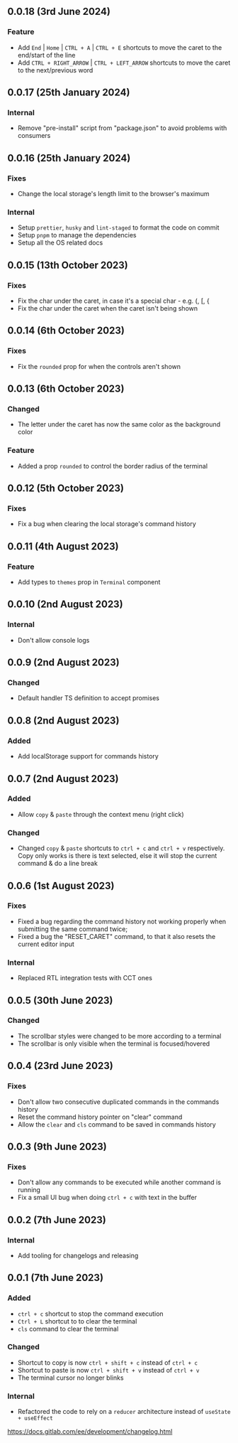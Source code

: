 ## 0.0.18 (3rd June 2024)

### Feature

- Add `End` | `Home` | `CTRL + A` | `CTRL + E` shortcuts to move the caret to the end/start of the line
- Add `CTRL + RIGHT_ARROW` | `CTRL + LEFT_ARROW` shortcuts to move the caret to the next/previous word

## 0.0.17 (25th January 2024)

### Internal

- Remove "pre-install" script from "package.json" to avoid problems with consumers

## 0.0.16 (25th January 2024)

### Fixes

- Change the local storage's length limit to the browser's maximum

### Internal

- Setup `prettier`, `husky` and `lint-staged` to format the code on commit
- Setup `pnpm` to manage the dependencies
- Setup all the OS related docs

## 0.0.15 (13th October 2023)

### Fixes

- Fix the char under the caret, in case it's a special char - e.g. (, [, {
- Fix the char under the caret when the caret isn't being shown

## 0.0.14 (6th October 2023)

### Fixes

- Fix the `rounded` prop for when the controls aren't shown

## 0.0.13 (6th October 2023)

### Changed

- The letter under the caret has now the same color as the background color

### Feature

- Added a prop `rounded` to control the border radius of the terminal

## 0.0.12 (5th October 2023)

### Fixes

- Fix a bug when clearing the local storage's command history

## 0.0.11 (4th August 2023)

### Feature

- Add types to `themes` prop in `Terminal` component

## 0.0.10 (2nd August 2023)

### Internal

- Don't allow console logs

## 0.0.9 (2nd August 2023)

### Changed

- Default handler TS definition to accept promises

## 0.0.8 (2nd August 2023)

### Added

- Add localStorage support for commands history

## 0.0.7 (2nd August 2023)

### Added

- Allow `copy` & `paste` through the context menu (right click)

### Changed

- Changed `copy` & `paste` shortcuts to `ctrl + c` and `ctrl + v` respectively. Copy only works is there is text selected, else it will stop the current command & do a line break

## 0.0.6 (1st August 2023)

### Fixes

- Fixed a bug regarding the command history not working properly when submitting the same command twice;
- Fixed a bug the "RESET_CARET" command, to that it also resets the current editor input

### Internal

- Replaced RTL integration tests with CCT ones

## 0.0.5 (30th June 2023)

### Changed

- The scrollbar styles were changed to be more according to a terminal
- The scrollbar is only visible when the terminal is focused/hovered

## 0.0.4 (23rd June 2023)

### Fixes

- Don't allow two consecutive duplicated commands in the commands history
- Reset the command history pointer on "clear" command
- Allow the `clear` and `cls` command to be saved in commands history

## 0.0.3 (9th June 2023)

### Fixes

- Don't allow any commands to be executed while another command is running
- Fix a small UI bug when doing `ctrl + c` with text in the buffer

## 0.0.2 (7th June 2023)

### Internal

- Add tooling for changelogs and releasing

## 0.0.1 (7th June 2023)

### Added

- `ctrl + c` shortcut to stop the command execution
- `Ctrl + L` shortcut to to clear the terminal
- `cls` command to clear the terminal

### Changed

- Shortcut to copy is now `ctrl + shift + c` instead of `ctrl + c`
- Shortcut to paste is now `ctrl + shift + v` instead of `ctrl + v`
- The terminal cursor no longer blinks

### Internal

- Refactored the code to rely on a `reducer` architecture instead of `useState + useEffect`

https://docs.gitlab.com/ee/development/changelog.html
